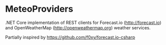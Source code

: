 # MeteoProviders
.NET Core implementation of REST clients for Forecast.io (http://forecast.io) and OpenWeatherMap (http://openweathermap.org) weather services.

Partially inspired by https://github.com/f0xy/forecast.io-csharp
